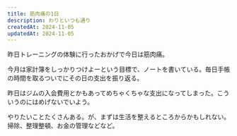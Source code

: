 ```yaml
---
title: 筋肉痛の1日
description: わりといつも通り
createdAt: 2024-11-05
updatedAt: 2024-11-05
---
```


昨日トレーニングの体験に行ったおかげで今日は筋肉痛。

今月は家計簿をしっかりつけよーという目標で、ノートを書いている。毎日手帳の時間を取るついでにその日の支出を振り返る。

昨日はジムの入会費用とかもあってめちゃくちゃな支出になってしまった。こういうのにはめげないでいよう。

やりたいことたくさんある。が、まずは生活を整えるところからかもしれない。掃除、整理整頓、お金の管理などなど。

